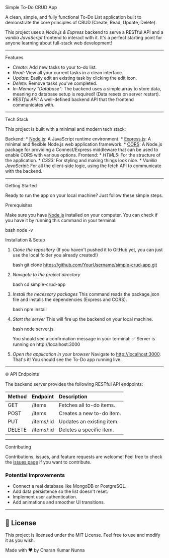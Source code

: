 Simple To-Do CRUD App 

A clean, simple, and fully functional To-Do List application built to demonstrate the core principles of CRUD (Create, Read, Update, Delete).

This project uses a *Node.js & Express* backend to serve a RESTful API and a *vanilla JavaScript* frontend to interact with it. It's a perfect starting point for anyone learning about full-stack web development\!

-----

 Features

  * *Create:* Add new tasks to your to-do list.
  * *Read:* View all your current tasks in a clean interface.
  * *Update:* Easily edit an existing task by clicking the edit icon.
  * *Delete:* Remove tasks you've completed.
  * *In-Memory "Database":* The backend uses a simple array to store data, meaning no database setup is required\! (Data resets on server restart).
  * *RESTful API:* A well-defined backend API that the frontend communicates with.

-----

Tech Stack

This project is built with a minimal and modern tech stack:

  Backend:
      * [Node.js](https://nodejs.org/en/): A JavaScript runtime environment.
      * [Express.js](https://expressjs.com/): A minimal and flexible Node.js web application framework.
      * [CORS](https://expressjs.com/en/resources/middleware/cors.html): A Node.js package for providing a Connect/Express middleware that can be used to enable CORS with various options.
    Frontend:
      * *HTML5:* For the structure of the application.
      * *CSS3:* For styling and making things look nice.
      * *Vanilla JavaScript:* For all the client-side logic, using the fetch API to communicate with the backend.

-----

 Getting Started

Ready to run the app on your local machine? Just follow these simple steps.

   Prerequisites

Make sure you have [Node.js](https://nodejs.org/en/) installed on your computer. You can check if you have it by running this command in your terminal:

bash
node -v

 Installation & Setup

1.  *Clone the repository*
    (If you haven't pushed it to GitHub yet, you can just use the local folder you already created\!)

    bash
    git clone https://github.com/YourUsername/simple-crud-app.git
    

2.  *Navigate to the project directory*

    bash
    cd simple-crud-app
    

3.  *Install the necessary packages*
    This command reads the package.json file and installs the dependencies (Express and CORS).

    bash
    npm install
    

4.  *Start the server*
    This will fire up the backend on your local machine.

    bash
    node server.js
    

    You should see a confirmation message in your terminal:
    ✅ Server is running on http://localhost:3000

5.  *Open the application in your browser*
    Navigate to [http://localhost:3000](https://www.google.com/search?q=http://localhost:3000). That's it\! You should see the To-Do app running live.

-----

🌐 API Endpoints

The backend server provides the following RESTful API endpoints:

| Method | Endpoint      | Description                  |
| :----- | :------------ | :--------------------------- |
| GET  | /items      | Fetches all to-do items.     |
| POST | /items      | Creates a new to-do item.    |
| PUT  | /items/:id  | Updates an existing item.    |
| DELETE| /items/:id  | Deletes a specific item.     |

-----

 Contributing

Contributions, issues, and feature requests are welcome\! Feel free to check the [issues page](https://www.google.com/search?q=https://github.com/YourUsername/simple-crud-app/issues) if you want to contribute.

### Potential Improvements

  * Connect a real database like MongoDB or PostgreSQL.
  * Add data persistence so the list doesn't reset.
  * Implement user authentication.
  * Add animations and smoother UI transitions.

-----

## 📄 License

This project is licensed under the MIT License. Feel free to use and modify it as you wish.



Made with ❤ by Charan Kumar Nunna
